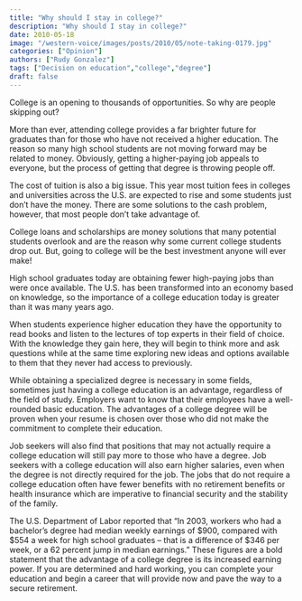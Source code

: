 ```yaml
---
title: "Why should I stay in college?"
description: "Why should I stay in college?"
date: 2010-05-18
image: "/western-voice/images/posts/2010/05/note-taking-0179.jpg"
categories: ["Opinion"]
authors: ["Rudy Gonzalez"]
tags: ["Decision on education","college","degree"]
draft: false
---
```

College is an opening to thousands of opportunities. So why are people skipping out?

More than ever, attending college provides a far brighter future for graduates than for those who have not received a higher education. The reason so many high school students are not moving forward may be related to money. Obviously, getting a higher-paying job appeals to everyone, but the process of getting that degree is throwing people off.

The cost of tuition is also a big issue. This year most tuition fees in colleges and universities across the U.S. are expected to rise and some students just don’t have the money. There are some solutions to the cash problem, however, that most people don’t take advantage of.

College loans and scholarships are money solutions that many potential students overlook and are the reason why some current college students drop out. But, going to college will be the best investment anyone will ever make!

High school graduates today are obtaining fewer high-paying jobs than were once available. The U.S. has been transformed into an economy based on knowledge, so the importance of a college education today is greater than it was many years ago.

When students experience higher education they have the opportunity to read books and listen to the lectures of top experts in their field of choice. With the knowledge they gain here, they will begin to think more and ask questions while at the same time exploring new ideas and options available to them that they never had access to previously.

While obtaining a specialized degree is necessary in some fields, sometimes just having a college education is an advantage, regardless of the field of study. Employers want to know that their employees have a well-rounded basic education. The advantages of a college degree will be proven when your resume is chosen over those who did not make the commitment to complete their education.

Job seekers will also find that positions that may not actually require a college education will still pay more to those who have a degree. Job seekers with a college education will also earn higher salaries, even when the degree is not directly required for the job. The jobs that do not require a college education often have fewer benefits with no retirement benefits or health insurance which are imperative to financial security and the stability of the family.

The U.S. Department of Labor reported that “In 2003, workers who had a bachelor’s degree had median weekly earnings of $900, compared with $554 a week for high school graduates – that is a difference of $346 per week, or a 62 percent jump in median earnings.” These figures are a bold statement that the advantage of a college degree is its increased earning power. If you are determined and hard working, you can complete your education and begin a career that will provide now and pave the way to a secure retirement.
